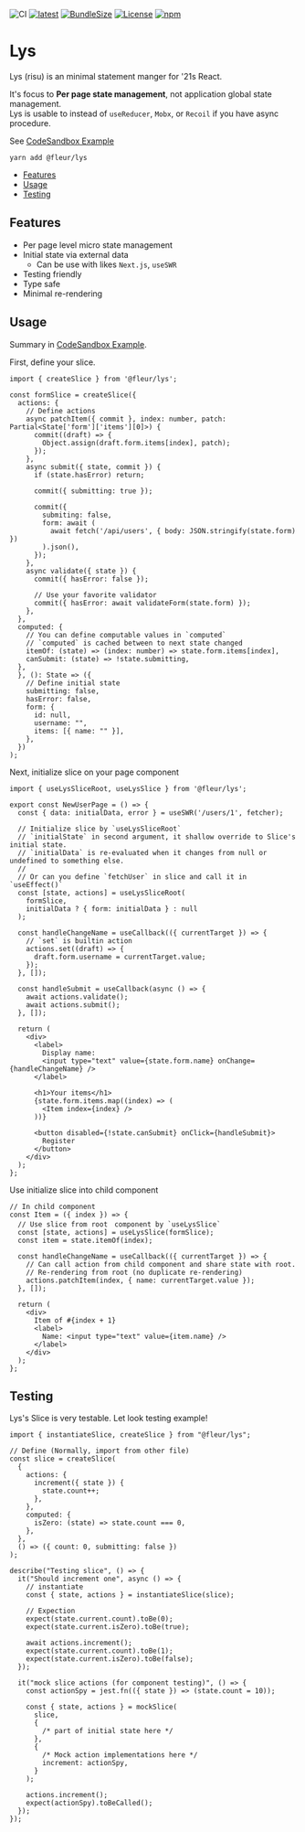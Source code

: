 [npm-url]: https://www.npmjs.com/package/@fleur/lys
[ci-image-url]: https://img.shields.io/github/workflow/status/fleur-js/lys/CI?logo=github&style=flat-square
[version-image-url]: https://img.shields.io/npm/v/@fleur/lys?style=flat-square
[license-url]: https://opensource.org/licenses/MIT
[license-image]: https://img.shields.io/npm/l/@fleur/lys.svg?style=flat-square
[downloads-image]: https://img.shields.io/npm/dw/@fleur/lys.svg?style=flat-square&logo=npm
[bundlephobia-url]: https://bundlephobia.com/result?p=@fleur/lys@2.0.1
[bundlephobia-image]: https://img.shields.io/bundlephobia/minzip/@fleur/lys?style=flat-square

![CI][ci-image-url] [![latest][version-image-url]][npm-url] [![BundleSize][bundlephobia-image]][bundlephobia-url] [![License][license-image]][license-url] [![npm][downloads-image]][npm-url]

# Lys

Lys (risu) is an minimal statement manger for '21s React.

It's focus to **Per page state management**, not application global state management.  
Lys is usable to instead of `useReducer`, `Mobx`, or `Recoil` if you have async procedure.

See [CodeSandbox Example](https://codesandbox.io/s/fleur-lys-official-example-ok533?file=/src/App.js)

```
yarn add @fleur/lys
```

- [Features](#features)
- [Usage](#usage)
- [Testing](#testing)

## Features

- Per page level micro state management
- Initial state via external data
  - Can be use with likes `Next.js`, `useSWR`
- Testing friendly
- Type safe
- Minimal re-rendering

## Usage

Summary in [CodeSandbox Example](https://codesandbox.io/s/fleur-lys-official-example-ok533?file=/src/App.js).

First, define your slice.

<!-- prettier-ignore -->
```tsx
import { createSlice } from '@fleur/lys';

const formSlice = createSlice({
  actions: {
    // Define actions
    async patchItem({ commit }, index: number, patch: Partial<State['form']['items'][0]>) {
      commit((draft) => {
        Object.assign(draft.form.items[index], patch);
      });
    },
    async submit({ state, commit }) {
      if (state.hasError) return;

      commit({ submitting: true });

      commit({
        submiting: false,
        form: await (
          await fetch('/api/users', { body: JSON.stringify(state.form) })
        ).json(),
      });
    },
    async validate({ state }) {
      commit({ hasError: false });

      // Use your favorite validator
      commit({ hasError: await validateForm(state.form) });
    },
  },
  computed: {
    // You can define computable values in `computed`
    // `computed` is cached between to next state changed
    itemOf: (state) => (index: number) => state.form.items[index],
    canSubmit: (state) => !state.submitting,
  },
  }, (): State => ({
    // Define initial state
    submitting: false,
    hasError: false,
    form: {
      id: null,
      username: "",
      items: [{ name: "" }],
    },
  })
);
```

Next, initialize slice on your page component

<!-- prettier-ignore -->
```tsx
import { useLysSliceRoot, useLysSlice } from '@fleur/lys';

export const NewUserPage = () => {
  const { data: initialData, error } = useSWR('/users/1', fetcher);

  // Initialize slice by `useLysSliceRoot`
  // `initialState` in second argument, it shallow override to Slice's initial state.
  // `initialData` is re-evaluated when it changes from null or undefined to something else.
  //
  // Or can you define `fetchUser` in slice and call it in `useEffect()`
  const [state, actions] = useLysSliceRoot(
    formSlice,
    initialData ? { form: initialData } : null
  );

  const handleChangeName = useCallback(({ currentTarget }) => {
    // `set` is builtin action
    actions.set((draft) => {
      draft.form.username = currentTarget.value;
    });
  }, []);

  const handleSubmit = useCallback(async () => {
    await actions.validate();
    await actions.submit();
  }, []);

  return (
    <div>
      <label>
        Display name:
        <input type="text" value={state.form.name} onChange={handleChangeName} />
      </label>

      <h1>Your items</h1>
      {state.form.items.map((index) => (
        <Item index={index} />
      ))}

      <button disabled={!state.canSubmit} onClick={handleSubmit}>
        Register
      </button>
    </div>
  );
};
```

Use initialize slice into child component

<!-- prettier-ignore -->
```tsx
// In child component
const Item = ({ index }) => {
  // Use slice from root　component by `useLysSlice`
  const [state, actions] = useLysSlice(formSlice);
  const item = state.itemOf(index);

  const handleChangeName = useCallback(({ currentTarget }) => {
    // Can call action from child component and share state with root.
    // Re-rendering from root (no duplicate re-rendering)
    actions.patchItem(index, { name: currentTarget.value });
  }, []);

  return (
    <div>
      Item of #{index + 1}
      <label>
        Name: <input type="text" value={item.name} />
      </label>
    </div>
  );
};
```

## Testing

Lys's Slice is very testable.
Let look testing example!

```tsx
import { instantiateSlice, createSlice } from "@fleur/lys";

// Define (Normally, import from other file)
const slice = createSlice(
  {
    actions: {
      increment({ state }) {
        state.count++;
      },
    },
    computed: {
      isZero: (state) => state.count === 0,
    },
  },
  () => ({ count: 0, submitting: false })
);

describe("Testing slice", () => {
  it("Should increment one", async () => {
    // instantiate
    const { state, actions } = instantiateSlice(slice);

    // Expection
    expect(state.current.count).toBe(0);
    expect(state.current.isZero).toBe(true);

    await actions.increment();
    expect(state.current.count).toBe(1);
    expect(state.current.isZero).toBe(false);
  });

  it("mock slice actions (for component testing)", () => {
    const actionSpy = jest.fn(({ state }) => (state.count = 10));

    const { state, actions } = mockSlice(
      slice,
      {
        /* part of initial state here */
      },
      {
        /* Mock action implementations here */
        increment: actionSpy,
      }
    );

    actions.increment();
    expect(actionSpy).toBeCalled();
  });
});
```
